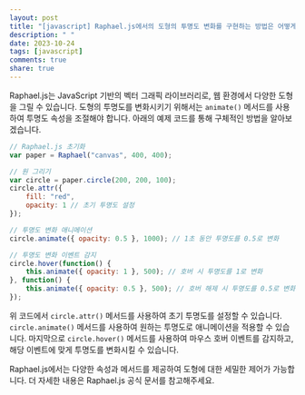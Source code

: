 ```yaml
---
layout: post
title: "[javascript] Raphael.js에서의 도형의 투명도 변화를 구현하는 방법은 어떻게 되는가?"
description: " "
date: 2023-10-24
tags: [javascript]
comments: true
share: true
---
```


Raphael.js는 JavaScript 기반의 벡터 그래픽 라이브러리로, 웹 환경에서 다양한 도형을 그릴 수 있습니다. 도형의 투명도를 변화시키기 위해서는 `animate()` 메서드를 사용하여 투명도 속성을 조절해야 합니다. 아래의 예제 코드를 통해 구체적인 방법을 알아보겠습니다.

```javascript
// Raphael.js 초기화
var paper = Raphael("canvas", 400, 400);

// 원 그리기
var circle = paper.circle(200, 200, 100);
circle.attr({
    fill: "red",
    opacity: 1 // 초기 투명도 설정
});

// 투명도 변화 애니메이션
circle.animate({ opacity: 0.5 }, 1000); // 1초 동안 투명도를 0.5로 변화

// 투명도 변화 이벤트 감지
circle.hover(function() {
    this.animate({ opacity: 1 }, 500); // 호버 시 투명도를 1로 변화
}, function() {
    this.animate({ opacity: 0.5 }, 500); // 호버 해제 시 투명도를 0.5로 변화
});
```

위 코드에서 `circle.attr()` 메서드를 사용하여 초기 투명도를 설정할 수 있습니다. `circle.animate()` 메서드를 사용하여 원하는 투명도로 애니메이션을 적용할 수 있습니다. 마지막으로 `circle.hover()` 메서드를 사용하여 마우스 호버 이벤트를 감지하고, 해당 이벤트에 맞게 투명도를 변화시킬 수 있습니다.

Raphael.js에서는 다양한 속성과 메서드를 제공하여 도형에 대한 세밀한 제어가 가능합니다. 더 자세한 내용은 Raphael.js 공식 문서를 참고해주세요.